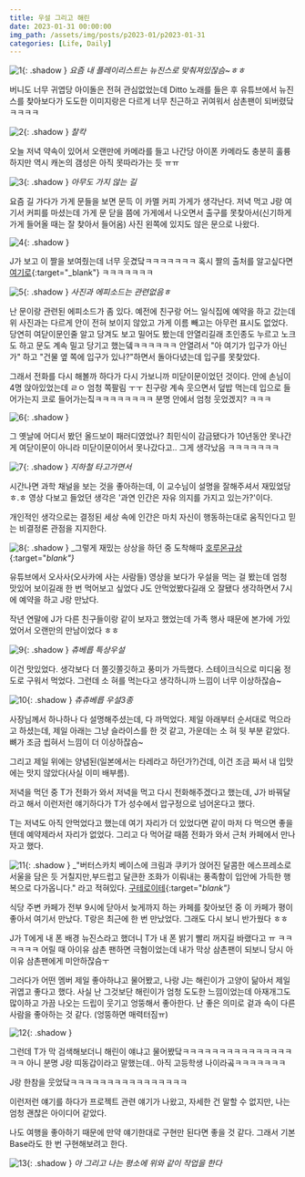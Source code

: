 ```yaml
---
title: 우설 그리고 해린
date: 2023-01-31 00:00:00
img_path: /assets/img/posts/p2023-01/p2023-01-31
categories: [Life, Daily]
---
```


![1](1.JPG){: .shadow }
_요즘 내 플레이리스트는 뉴진스로 맞춰져있잖슴~ㅎㅎ_

버니도 너무 귀엽당 아이돌은 전혀 관심없었는데 Ditto 노래를 들은 후
유튜브에서 뉴진스를 찾아보다가 도도한 이미지랑은 다르게 너무 친근하고 귀여워서 삼촌팬이 되버렸닼ㅋㅋㅋㅋ

![2](2.JPG){: .shadow }
_찰칵_

오늘 저녁 약속이 있어서 오랜만에 카메라를 들고 나간당 아이폰 카메라도 충분히 훌륭하지만 역시 캐논의 갬성은 아직 못따라가는 듯 ㅠㅠ

![3](3.jpg){: .shadow }
_아무도 가지 않는 길_

요즘 길 가다가 가게 문들을 보면 문득 이 카멜 커피 가게가 생각난다. 저녁 먹고 J랑 여기서 커피를
마셨는데 가게 문 닫을 쯤에 가게에서 나오면서 출구를 못찾아서(신기하게 가게 들어올 때는 잘 찾아서 들어옴)
사진 왼쪽에 있지도 않은 문으로 나왔다.

![4](4.jpg){: .shadow }

J가 보고 이 짤을 보여줬는데 너무 웃겼닼ㅋㅋㅋㅋㅋㅋㅋ 혹시 짤의 출처를 알고싶다면 [여기로](https://www.youtube.com/watch?v=MW9rOVgKDMU){:target="_blank"} ㅋㅋㅋㅋㅋㅋㅋ

![5](5.jpg){: .shadow }
_사진과 에피소드는 관련없음ㅎ_

난 문이랑 관련된 에피소드가 좀 있다. 예전에 친구랑 어느 일식집에 예약을 하고 갔는데 위 사진과는 다르게 안이 전혀 보이지 않았고 가게 이름 빼고는 아무런 표시도 없었다.
당연히 여닫이문인줄 알고 당겨도 보고 밀어도 봤는데 안열리길래 초인종도 누르고 노크도 하고 문도 계속 밀고 당기고 했는뎈ㅋㅋㅋㅋㅋㅋ 안열려서 "아 여기가 입구가 아닌가"
하고 "건물 옆 쪽에 입구가 있나?"하면서 돌아다녔는데 입구를 못찾았다.

그래서 전화를 다시 해볼까 하다가 다시 가보니까 미닫이문이었던 것이다. 안에 손님이 4명 앉아있었는데 ㄹㅇ 엄청 쪽팔림 ㅜㅜ 친구랑 계속 웃으면서 덮밥 먹는데
입으로 들어가는지 코로 들어가는짘ㅋㅋㅋㅋㅋㅋㅋㅋ 분명 안에서 엄청 웃었겠지? ㅋㅋㅋ

![6](6.jpg){: .shadow }

그 옛날에 어디서 봤던 올드보이 패러디였었나? 최민식이 감금됐다가 10년동안 못나간게 여닫이문이 아니라 미닫이문이어서 못나갔다고.. 그게 생각났음 ㅋㅋㅋㅋㅋㅋㅋ

![7](7.PNG){: .shadow }
_지하철 타고가면서_

시간나면 과학 채널을 보는 것을 좋아하는데, 이 교수님이 설명을 잘해주셔서 재밌었당 ㅎ.ㅎ 영상 다보고 들었던 생각은 '과연 인간은 자유 의지를 가지고 있는가?'이다.

개인적인 생각으로는 결정된 세상 속에 인간은 마치 자신이 행동하는대로 움직인다고 믿는 비결정론 관점을 지지한다.

![8](8.JPG){: .shadow }
_그렇게 재밌는 상상을 하던 중 도착해따 [호루몬규상](https://naver.me/G7KDokMM){:target="_blank"}_

유튜브에서 오사사(오사카에 사는 사람들) 영상을 보다가 우설을 먹는 걸 봤는데 엄청 맛있어 보이길래 한 번 먹어보고 싶었다 J도 안먹었봤다길래 오 잘됐다 생각하면서
7시에 예약을 하고 J랑 만났다.

작년 연말에 J가 다른 친구들이랑 같이 보자고 했었는데 가족 행사 때문에 본가에 가있었어서 오랜만의 만남이었다 ㅎㅎ

![9](9.JPG){: .shadow }
_츄베릅 특상우설_

이건 맛있었다. 생각보다 더 쫄깃쫄깃하고 풍미가 가득했다. 스테이크식으로 미디움 정도로 구워서 먹었다. 그런데 소 혀를 먹는다고 생각하니까 느낌이 너무 이상하잖슴~

![10](10.JPG){: .shadow }
_츄츄베릅 우설3종_

사장님께서 하나하나 다 설명해주셨는데, 다 까먹었다. 제일 아래부터 순서대로 먹으라고 하셨는데, 제일 아래는 그냥 슬라이스를 한 것 같고, 가운데는 소 혀 뒷 부분 같았다.
뼈가 조금 씹혀서 느낌이 더 이상하잖슴~

그리고 제일 위에는 양념된(일본에서는 타레라고 하던가?)건데, 이건 조금 짜서 내 입맛에는 맛지 않았다(사실 이미 배부름).

저녁을 먹던 중 T가 전화가 와서 저녁을 먹고 다시 전화해주겠다고 했는데, J가 바꿔달라고 해서 이런저런 얘기하다가 T가 성수에서 압구정으로 넘어온다고 했다.

T는 저녁도 아직 안먹었다고 했는데 여기 자리가 더 있었다면 같이 마저 다 먹으면 좋을텐데 예약제라서 자리가 없었다. 그리고 다 먹어갈 때쯤 전화가 와서
근처 카페에서 만나자고 했다.

![11](11.JPG){: .shadow }
_"버터스카치 베이스에 크림과 쿠키가 얹어진 달콤한 에스프레소로 서울을 담은 듯 거칠지만,부드럽고 달큰한 조화가 이뤄내는 풍족함이 입안에 가득한 행복으로 다가옵니다." 라고 적혀있다. [구테로이테](https://naver.me/G7KAYKmn){:target="_blank"}_

식당 주변 카페가 전부 9시에 닫아서 늦게까지 하는 카페를 찾아보던 중 이 카페가 평이 좋아서 여기서 만났다. T랑은 최근에 한 번 만났었다. 그래도 다시 보니 반가웠다 ㅎㅎ

J가 T에게 내 폰 배경 뉴진스라고 했더니 T가 내 폰 밝기 빨리 꺼지길 바랬다고 ㅠ ㅋㅋㅋㅋㅋㅋ 어릴 때 아이유 삼촌 팬하면 극혐이었는데 내가 막상 삼촌팬이 되보니
당시 아이유 삼촌팬에게 미안하잖슴ㅜ

그러다가 어떤 멤버 제일 좋아하냐고 물어봤고, 나랑 J는 해린이가 고양이 닮아서 제일 귀엽고 좋다고 했다. 사실 난 그것보단 해린이가 엄청 도도한 느낌이었는데 아재개그도 많이하고
가끔 나오는 드립이 웃기고 엉뚱해서 좋아한다. 난 좋은 의미로 겉과 속이 다른 사람을 좋아하는 것 같다. (엉뚱하면 매력터짐ㅠ)

![12](12.png){: .shadow }

그런데 T가 막 검색해보더니 해린이 얘냐고 물어봤닼ㅋㅋㅋㅋㅋㅋㅋㅋㅋㅋㅋㅋㅋㅋㅋㅋㅋ 아니 분명 J랑 띠동갑이라고 말했는데.. 아직 고등학생 나이라곸ㅋㅋㅋㅋㅋㅋㅋ

J랑 한참을 웃었닼ㅋㅋㅋㅋㅋㅋㅋㅋㅋㅋㅋㅋㅋㅋㅋㅋ

이런저런 얘기를 하다가 프로젝트 관련 얘기가 나왔고, 자세한 건 말할 수 없지만, 나는 엄청 괜찮은 아이디어 같았다.

나도 여행을 좋아하기 때문에 만약 얘기한대로 구현만 된다면 좋을 것 같다. 그래서 기본 Base라도 한 번 구현해보려고 한다.

![13](13.JPG){: .shadow }
_아 그리고 나는 평소에 위와 같이 작업을 한다_

